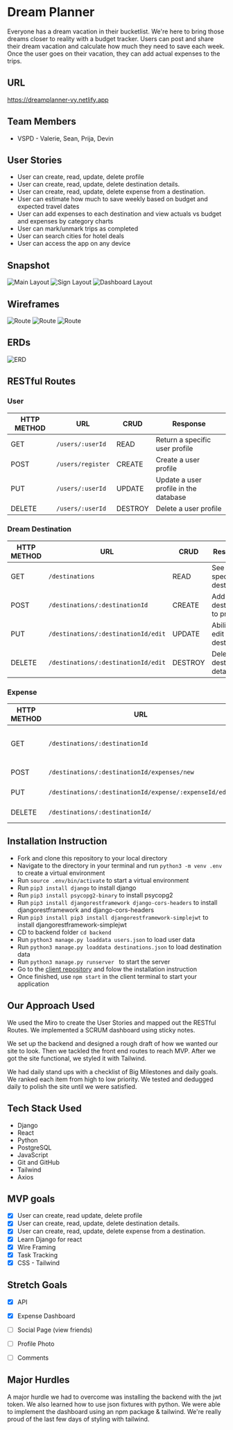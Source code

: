 # Dream Planner
Everyone has a dream vacation in their bucketlist.  We're here to bring those dreams closer to reality with a budget tracker.  Users can post and share their dream vacation and calculate how much they need to save each week.  Once the user goes on their vacation, they can add actual expenses to the trips.

## URL
https://dreamplanner-vy.netlify.app


## Team Members
- VSPD - Valerie, Sean, Prija, Devin

## User Stories
* User can create, read, update, delete profile
* User can create, read, update, delete destination details.
* User can create, read, update, delete expense from a destination.
* User can estimate how much to save weekly based on budget and expected travel dates
* User can add expenses to each destination and view actuals vs budget and expenses by category charts
* User can mark/unmark trips as completed
* User can search cities for hotel deals
* User can access the app on any device

## Snapshot 
![Main Layout](/img/dreammain.png)
![Sign Layout](/img/destinations.png)
![Dashboard Layout](/img/dashboard.png)

## Wireframes
![Route](/img/hierarchy1.png) 
![Route](/img/hierarchy2.png) 
![Route](/img/hierarchy3.png) 

## ERDs
![ERD](/img/erdlayout.png)

## RESTful Routes

### User
| HTTP METHOD | URL              | CRUD    | Response                              |
| ----------- | ---------------- | ------- | ------------------------------------- |
| GET | `/users/:userId` | READ | Return a specific user profile |
| POST | `/users/register` | CREATE | Create a user profile |
| PUT | `/users/:userId` | UPDATE | Update a user profile in the database |
| DELETE | `/users/:userId` | DESTROY | Delete a user profile |


### Dream Destination
| HTTP METHOD | URL              | CRUD    | Response                              |
| ----------- | ---------------- | ------- | ------------------------------------- |
| GET | `/destinations` | READ | See a specific destination |
| POST | `/destinations/:destinationId` | CREATE | Add destination to profile |
| PUT | `/destinations/:destinationId/edit` | UPDATE | Ability to edit destination |
| DELETE | `/destinations/:destinationId/edit` | DESTROY | Delete destination details |


### Expense
| HTTP METHOD | URL              | CRUD    | Response                              |
| ----------- | ---------------- | ------- | ------------------------------------- |
| GET | `/destinations/:destinationId` | READ | Return expenses for a destination |
| POST | `/destinations/:destinationId/expenses/new` | CREATE | Create an expense |
| PUT | `/destinations/:destinationId/expense/:expenseId/edit` | UPDATE | Update an expense | 
| DELETE | `/destinations/:destinationId/` | DESTROY | Delete an expense  |

## Installation Instruction
* Fork and clone this repository to your local directory
* Navigate to the directory in your terminal and run ` python3 -m venv .env ` to create a virtual environment
* Run ` source .env/bin/activate ` to start a virtual environment
* Run ` pip3 install django ` to install django
* Run ` pip3 install psycopg2-binary ` to install psycopg2
* Run ` pip3 install djangorestframework django-cors-headers ` to install djangorestframework and django-cors-headers 
* Run ` pip3 install pip3 install djangorestframework-simplejwt ` to install djangorestframework-simplejwt
* CD to backend folder ` cd backend ` 
* Run ` python3 manage.py loaddata users.json ` to load user data
* Run ` python3 manage.py loaddata destinations.json ` to load destination data
* Run ` python3 manage.py runserver  ` to start the server
* Go to the <a href="https://github.com/devin-lynch/dreamplanner-client" target="_blank">client repository</a> and folow the installation instruction
* Once finished, use `npm start` in the client terminal to start your application

## Our Approach Used
We used the Miro to create the User Stories and mapped out the RESTful Routes.  We implemented a SCRUM dashboard using sticky notes.  

We set up the backend and designed a rough draft of how we wanted our site to look.  Then we tackled the front end routes to reach MVP.  After we got the site functional, we styled it with Tailwind.

We had daily stand ups with a checklist of Big Milestones and daily goals.  We ranked each item from high to low priority.  We tested and dedugged daily to polish the site until we were satisfied. 

## Tech Stack Used
- Django
- React
- Python
- PostgreSQL
- JavaScript
- Git and GitHub
- Tailwind
- Axios

## MVP goals
- [X] User can create, read update, delete profile
- [X] User can create, read, update, delete destination details.
- [X] User can create, read, update, delete expense from a destination.
- [X] Learn Django for react
- [X] Wire Framing
- [X] Task Tracking
- [X] CSS - Tailwind 

## Stretch Goals
- [X] API 
- [X] Expense Dashboard
- [ ] Social Page (view friends)
- [ ] Profile Photo
- [ ] Comments


## Major Hurdles 
A major hurdle we had to overcome was installing the backend with the jwt token.  We also learned how to use json fixtures with python.  We were able to implement the dashboard using an npm package & tailwind.  We're really proud of the last few days of styling with tailwind.   
